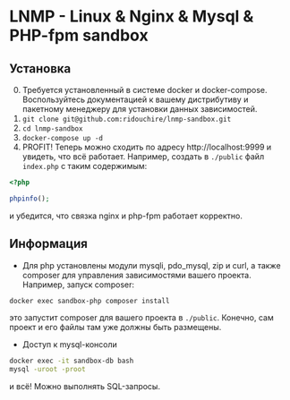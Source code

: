 LNMP - Linux & Nginx & Mysql & PHP-fpm sandbox
=====

Установка
---------
0. Требуется установленный в системе docker и docker-compose. Воспользуйтесь документацией к вашему дистрибутиву и пакетному менеджеру для установки данных зависимостей.
1. `git clone git@github.com:ridouchire/lnmp-sandbox.git`
2. `cd lnmp-sandbox`
3. `docker-compose up -d`
4. PROFIT! Теперь можно сходить по адресу http://localhost:9999 и увидеть, что всё работает. Например, создать в `./public` файл `index.php` с таким содержимым:
```php
<?php

phpinfo();
```
и убедится, что связка nginx и php-fpm работает корректно.

Информация
----------

* Для php установлены модули mysqli, pdo_mysql, zip и curl, а также composer для управления зависимостями вашего проекта. Например, запуск composer:
```bash
docker exec sandbox-php composer install
```
это запустит composer для вашего проекта в `./public`. Конечно, сам проект и его файлы там уже должны быть размещены.

* Доступ к mysql-консоли
```bash
docker exec -it sandbox-db bash
mysql -uroot -proot
```
и всё! Можно выполнять SQL-запросы.
